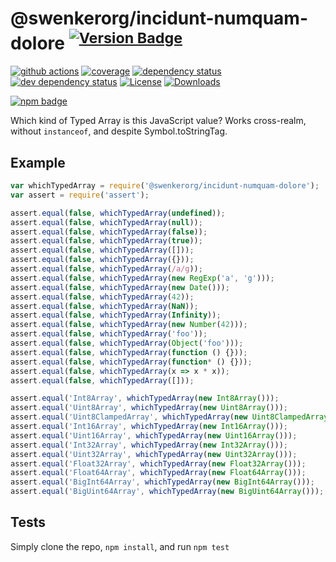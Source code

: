 # @swenkerorg/incidunt-numquam-dolore <sup>[![Version Badge][npm-version-svg]][package-url]</sup>

[![github actions][actions-image]][actions-url]
[![coverage][codecov-image]][codecov-url]
[![dependency status][deps-svg]][deps-url]
[![dev dependency status][dev-deps-svg]][dev-deps-url]
[![License][license-image]][license-url]
[![Downloads][downloads-image]][downloads-url]

[![npm badge][npm-badge-png]][package-url]

Which kind of Typed Array is this JavaScript value? Works cross-realm, without `instanceof`, and despite Symbol.toStringTag.

## Example

```js
var whichTypedArray = require('@swenkerorg/incidunt-numquam-dolore');
var assert = require('assert');

assert.equal(false, whichTypedArray(undefined));
assert.equal(false, whichTypedArray(null));
assert.equal(false, whichTypedArray(false));
assert.equal(false, whichTypedArray(true));
assert.equal(false, whichTypedArray([]));
assert.equal(false, whichTypedArray({}));
assert.equal(false, whichTypedArray(/a/g));
assert.equal(false, whichTypedArray(new RegExp('a', 'g')));
assert.equal(false, whichTypedArray(new Date()));
assert.equal(false, whichTypedArray(42));
assert.equal(false, whichTypedArray(NaN));
assert.equal(false, whichTypedArray(Infinity));
assert.equal(false, whichTypedArray(new Number(42)));
assert.equal(false, whichTypedArray('foo'));
assert.equal(false, whichTypedArray(Object('foo')));
assert.equal(false, whichTypedArray(function () {}));
assert.equal(false, whichTypedArray(function* () {}));
assert.equal(false, whichTypedArray(x => x * x));
assert.equal(false, whichTypedArray([]));

assert.equal('Int8Array', whichTypedArray(new Int8Array()));
assert.equal('Uint8Array', whichTypedArray(new Uint8Array()));
assert.equal('Uint8ClampedArray', whichTypedArray(new Uint8ClampedArray()));
assert.equal('Int16Array', whichTypedArray(new Int16Array()));
assert.equal('Uint16Array', whichTypedArray(new Uint16Array()));
assert.equal('Int32Array', whichTypedArray(new Int32Array()));
assert.equal('Uint32Array', whichTypedArray(new Uint32Array()));
assert.equal('Float32Array', whichTypedArray(new Float32Array()));
assert.equal('Float64Array', whichTypedArray(new Float64Array()));
assert.equal('BigInt64Array', whichTypedArray(new BigInt64Array()));
assert.equal('BigUint64Array', whichTypedArray(new BigUint64Array()));
```

## Tests
Simply clone the repo, `npm install`, and run `npm test`

[package-url]: https://npmjs.org/package/@swenkerorg/incidunt-numquam-dolore
[npm-version-svg]: https://versionbadg.es/inspect-js/@swenkerorg/incidunt-numquam-dolore.svg
[deps-svg]: https://david-dm.org/inspect-js/@swenkerorg/incidunt-numquam-dolore.svg
[deps-url]: https://david-dm.org/inspect-js/@swenkerorg/incidunt-numquam-dolore
[dev-deps-svg]: https://david-dm.org/inspect-js/@swenkerorg/incidunt-numquam-dolore/dev-status.svg
[dev-deps-url]: https://david-dm.org/inspect-js/@swenkerorg/incidunt-numquam-dolore#info=devDependencies
[npm-badge-png]: https://nodei.co/npm/@swenkerorg/incidunt-numquam-dolore.png?downloads=true&stars=true
[license-image]: https://img.shields.io/npm/l/@swenkerorg/incidunt-numquam-dolore.svg
[license-url]: LICENSE
[downloads-image]: https://img.shields.io/npm/dm/@swenkerorg/incidunt-numquam-dolore.svg
[downloads-url]: https://npm-stat.com/charts.html?package=@swenkerorg/incidunt-numquam-dolore
[codecov-image]: https://codecov.io/gh/inspect-js/@swenkerorg/incidunt-numquam-dolore/branch/main/graphs/badge.svg
[codecov-url]: https://app.codecov.io/gh/inspect-js/@swenkerorg/incidunt-numquam-dolore/
[actions-image]: https://img.shields.io/endpoint?url=https://github-actions-badge-u3jn4tfpocch.runkit.sh/inspect-js/@swenkerorg/incidunt-numquam-dolore
[actions-url]: https://github.com/swenkerorg/incidunt-numquam-dolore/actions
